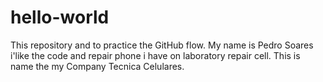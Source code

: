 # hello-world
This repository and to practice the GitHub flow.
My name is Pedro Soares i'like the code and repair phone i have on laboratory repair cell. 
This is name the my Company Tecnica Celulares.
